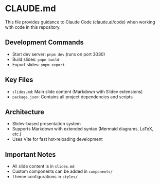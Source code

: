 # CLAUDE.md

This file provides guidance to Claude Code (claude.ai/code) when working with code in this repository.

## Development Commands
- Start dev server: `pnpm dev` (runs on port 3030)
- Build slides: `pnpm build`
- Export slides: `pnpm export`

## Key Files
- `slides.md`: Main slide content (Markdown with Slidev extensions)
- `package.json`: Contains all project dependencies and scripts

## Architecture
- Slidev-based presentation system
- Supports Markdown with extended syntax (Mermaid diagrams, LaTeX, etc.)
- Uses Vite for fast hot-reloading development

## Important Notes
- All slide content is in `slides.md`
- Custom components can be added in `components/`
- Theme configurations in `styles/`